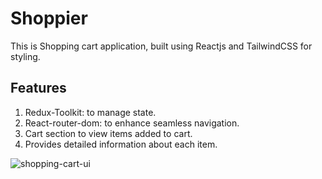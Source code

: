 # Shoppier

This is Shopping cart application, built using Reactjs and TailwindCSS for styling.

## Features

1. Redux-Toolkit: to manage state.
2. React-router-dom: to enhance seamless navigation.
3. Cart section to view items added to cart.
4. Provides detailed information about each item.

![shopping-cart-ui](./src/shopping-cart-readme.png)
